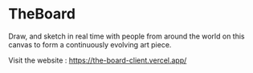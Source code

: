 # TheBoard

Draw, and sketch in real time with people from around the world on this canvas to form a continuously evolving art piece.

Visit the website : https://the-board-client.vercel.app/
